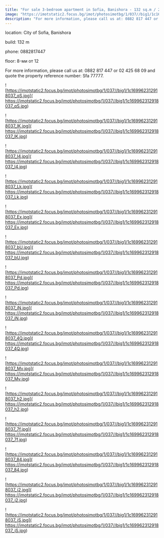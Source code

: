 ```yaml
---
title: "For sale 3-bedroom apartment in Sofia, Banishora - 132 sq.m / 200,658 EUR :: imot.bg Advertisement"
image: "https://imotstatic2.focus.bg/imot/photosimotbg/1/037//big1/1c169962312918037_Va.jpg"
description: "For more information, please call us at: 0882 817 447 or 02 425 68 09 and quote the property reference number: Sfa 77777."
---
```


location: City of Sofia, Banishora

build: 132 m

phone: 0882817447

floor: 8-ми от 12

For more information, please call us at: 0882 817 447 or 02 425 68 09 and quote the property reference number: Sfa 77777.


![https://imotstatic2.focus.bg/imot/photosimotbg/1/037//big1/1c169962312918037_qS.jpg]( https://imotstatic2.focus.bg/imot/photosimotbg/1/037//big1/1c169962312918037_qS.jpg)


![https://imotstatic2.focus.bg/imot/photosimotbg/1/037//big1/1c169962312918037_lK.jpg]( https://imotstatic2.focus.bg/imot/photosimotbg/1/037//big1/1c169962312918037_lK.jpg)


![https://imotstatic2.focus.bg/imot/photosimotbg/1/037//big1/1c169962312918037_I4.jpg]( https://imotstatic2.focus.bg/imot/photosimotbg/1/037//big1/1c169962312918037_I4.jpg)


![https://imotstatic2.focus.bg/imot/photosimotbg/1/037//big1/1c169962312918037_Lk.jpg]( https://imotstatic2.focus.bg/imot/photosimotbg/1/037//big1/1c169962312918037_Lk.jpg)


![https://imotstatic2.focus.bg/imot/photosimotbg/1/037//big1/1c169962312918037_Ex.jpg]( https://imotstatic2.focus.bg/imot/photosimotbg/1/037//big1/1c169962312918037_Ex.jpg)


![https://imotstatic2.focus.bg/imot/photosimotbg/1/037//big1/1c169962312918037_bU.jpg]( https://imotstatic2.focus.bg/imot/photosimotbg/1/037//big1/1c169962312918037_bU.jpg)


![https://imotstatic2.focus.bg/imot/photosimotbg/1/037//big1/1c169962312918037_Pd.jpg]( https://imotstatic2.focus.bg/imot/photosimotbg/1/037//big1/1c169962312918037_Pd.jpg)


![https://imotstatic2.focus.bg/imot/photosimotbg/1/037//big1/1c169962312918037_iN.jpg]( https://imotstatic2.focus.bg/imot/photosimotbg/1/037//big1/1c169962312918037_iN.jpg)


![https://imotstatic2.focus.bg/imot/photosimotbg/1/037//big1/1c169962312918037_4Q.jpg]( https://imotstatic2.focus.bg/imot/photosimotbg/1/037//big1/1c169962312918037_4Q.jpg)


![https://imotstatic2.focus.bg/imot/photosimotbg/1/037//big1/1c169962312918037_Mv.jpg]( https://imotstatic2.focus.bg/imot/photosimotbg/1/037//big1/1c169962312918037_Mv.jpg)


![https://imotstatic2.focus.bg/imot/photosimotbg/1/037//big1/1c169962312918037_h2.jpg]( https://imotstatic2.focus.bg/imot/photosimotbg/1/037//big1/1c169962312918037_h2.jpg)


![https://imotstatic2.focus.bg/imot/photosimotbg/1/037//big1/1c169962312918037_7f.jpg]( https://imotstatic2.focus.bg/imot/photosimotbg/1/037//big1/1c169962312918037_7f.jpg)


![https://imotstatic2.focus.bg/imot/photosimotbg/1/037//big1/1c169962312918037_84.jpg]( https://imotstatic2.focus.bg/imot/photosimotbg/1/037//big1/1c169962312918037_84.jpg)


![https://imotstatic2.focus.bg/imot/photosimotbg/1/037//big1/1c169962312918037_j2.jpg]( https://imotstatic2.focus.bg/imot/photosimotbg/1/037//big1/1c169962312918037_j2.jpg)


![https://imotstatic2.focus.bg/imot/photosimotbg/1/037//big1/1c169962312918037_jS.jpg]( https://imotstatic2.focus.bg/imot/photosimotbg/1/037//big1/1c169962312918037_jS.jpg)


